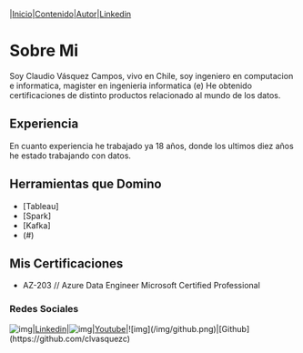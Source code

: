 |[Inicio](https://clvasquezc.github.io/index.html)|[Contenido](https://clvasquezc.github.io/es/nav/page1.html)|[Autor](https://clvasquezc.github.io/es/nav/about.html)|[Linkedin](https://www.linkedin.com/in/clvasquezc/)

# Sobre Mi
Soy Claudio Vásquez Campos, vivo en Chile, soy ingeniero en computacion e informatica, magister en ingenieria informatica (e)
He obtenido certificaciones de distinto productos relacionado al mundo de los datos.

## Experiencia
En cuanto experiencia he trabajado ya 18 años, donde los ultimos diez años he estado trabajando con datos. 


## Herramientas que Domino
- [Tableau]
- [Spark]
- [Kafka]
- (#)

## Mis Certificaciones
- AZ-203 // Azure Data Engineer Microsoft Certified Professional

### Redes Sociales

![img](/img/linkedin.png)|[Linkedin](https://www.linkedin.com/in/clvasquezc/)|![img](/img/youtube.png)|[Youtube]([https://www.youtube.com/channel/UChNTj2xNpEQiliMv-IJbWvQ](https://www.youtube.com/channel/UCKXMoG8CoHrbEC8UvpZVSCw))|![img](/img/github.png)|[Github](https://github.com/clvasquezc)

